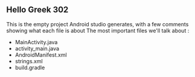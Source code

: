 Hello Greek 302
-----------------------
This is the empty project Android studio generates, with a few comments showing what each file is about
The most important files we'll talk about :
- MainActivity.java
- activity_main.java
- AndroidManifest.xml
- strings.xml
- build.gradle
